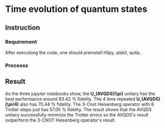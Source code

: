 # Time evolution of quantum states


## Instruction

### Requirement

After executong the code, one should preinstall h5py, qiskit, qutip.

### Processs


## Result

As the three jupyter notebooks show, the **U_(AVQDS)(\pi)** unitary has the best performance around 93.42 % fidelity. The 4 time repeated **U_(AVQDS)(\pi/4)** also has 70.44 % fidelity. The 3-Cnot Heisenberg operator with 6 Trotter steps just has 57.05 % fidelity. The result shows that the AVQDS unitary successfully minimize the Trotter errors so the AVQDS's result outperform the 3-CNOT Heisenberg operator's result. 


